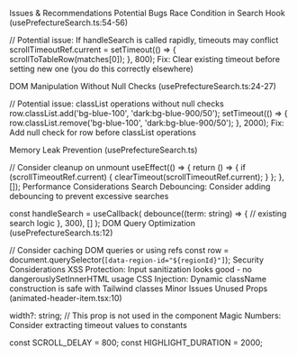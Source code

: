 Issues & Recommendations
Potential Bugs
Race Condition in Search Hook (usePrefectureSearch.ts:54-56)

// Potential issue: If handleSearch is called rapidly, timeouts may conflict
scrollTimeoutRef.current = setTimeout(() => {
  scrollToTableRow(matches[0]);
}, 800);
Fix: Clear existing timeout before setting new one (you do this correctly elsewhere)

DOM Manipulation Without Null Checks (usePrefectureSearch.ts:24-27)

// Potential issue: classList operations without null checks
row.classList.add('bg-blue-100', 'dark:bg-blue-900/50');
setTimeout(() => {
  row.classList.remove('bg-blue-100', 'dark:bg-blue-900/50');
}, 2000);
Fix: Add null check for row before classList operations

Memory Leak Prevention (usePrefectureSearch.ts)

// Consider cleanup on unmount
useEffect(() => {
  return () => {
    if (scrollTimeoutRef.current) {
      clearTimeout(scrollTimeoutRef.current);
    }
  };
}, []);
Performance Considerations
Search Debouncing: Consider adding debouncing to prevent excessive searches

const handleSearch = useCallback(
  debounce((term: string) => {
    // existing search logic
  }, 300),
  []
);
DOM Query Optimization (usePrefectureSearch.ts:12)

// Consider caching DOM queries or using refs
const row = document.querySelector(`[data-region-id="${regionId}"]`);
Security Considerations
XSS Protection: Input sanitization looks good - no dangerouslySetInnerHTML usage
CSS Injection: Dynamic className construction is safe with Tailwind classes
Minor Issues
Unused Props (animated-header-item.tsx:10)

width?: string; // This prop is not used in the component
Magic Numbers: Consider extracting timeout values to constants

const SCROLL_DELAY = 800;
const HIGHLIGHT_DURATION = 2000;
